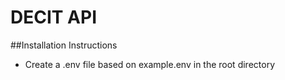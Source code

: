 # DECIT API

##Installation Instructions
* Create a .env file based on example.env in the root directory
